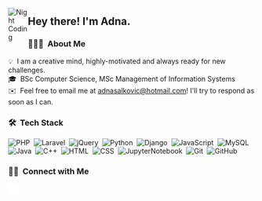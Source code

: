 <img alt="Night Coding" src="./assets/Hand%20Wave.gif" width='40' align="left"/><h2>Hey there! I'm Adna.</h2>

### 👨🏻‍💻 &nbsp;About Me


💡 &nbsp;I am a creative mind, highly-motivated and always ready for new challenges.\
🎓 &nbsp;BSc Computer Science, MSc Management of Information Systems\
✉️ &nbsp;Feel free to email me at adnasalkovic@hotmail.com! I'll try to respond as soon as I can.

### 🛠 &nbsp;Tech Stack

![PHP](https://img.shields.io/badge/-PHP-05122A?style=flat&logo=php)&nbsp;
![Laravel](https://img.shields.io/badge/-Laravel-05122A?style=flat&logo=laravel&logoColor=FF2D20)&nbsp;
![jQuery](https://img.shields.io/badge/-jQuery-05122A?style=flat&logo=jquery)&nbsp;
![Python](https://img.shields.io/badge/-Python-05122A?style=flat&logo=python)&nbsp;
![Django](https://img.shields.io/badge/-Django-05122A?style=flat&logo=django&logoColor=092E20)&nbsp;
![JavaScript](https://img.shields.io/badge/-JavaScript-05122A?style=flat&logo=javascript)&nbsp;
![MySQL](https://img.shields.io/badge/-MySQL-05122A?style=flat&logo=mysql&logoColor=4479A1)&nbsp;
![Java](https://img.shields.io/badge/-Java-05122A?style=flat&logo=Java&logoColor=FFA518)&nbsp;
![C++](https://img.shields.io/badge/-C++-05122A?style=flat&logo=C%2B%2B&logoColor=00599C)&nbsp;
![HTML](https://img.shields.io/badge/-HTML-05122A?style=flat&logo=HTML5)&nbsp;
![CSS](https://img.shields.io/badge/-CSS-05122A?style=flat&logo=CSS3&logoColor=1572B6)&nbsp;
![JupyterNotebook](https://img.shields.io/badge/-Git-05122A?style=flat&logo=jupyter)&nbsp;
![Git](https://img.shields.io/badge/-Git-05122A?style=flat&logo=git)&nbsp;
![GitHub](https://img.shields.io/badge/-GitHub-05122A?style=flat&logo=github)&nbsp;


### 🤝🏻 &nbsp;Connect with Me

<p align="center">
<a href="https://www.linkedin.com/in/adna-salković-83a2191a2/" target="_blank"><img align="left" alt="Adna S | LinkedIn" width="22px" src="https://github.com/Aakarsh-B/trying-repos/blob/master/linkedin.svg" /></a>



</p>
